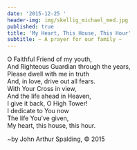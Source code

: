 ```yaml
---
date: '2015-12-25 '
header-img: img/skellig_michael_med.jpg
published: true
title: 'My Heart, This House, This Hour'
subtitle: ~ A prayer for our family ~
---
```




O Faithful Friend of my youth,  
And Righteous Guardian through the years,  
Please dwell with me in truth  
And, in love, drive out all fears.  
With Your Cross in view,   
And the life ahead in Heaven,  
I give it back, O High Tower!   
I dedicate to You now  
The life You’ve given,  
My heart, this house, this hour.  
  
~by John Arthur Spalding, © 2015
